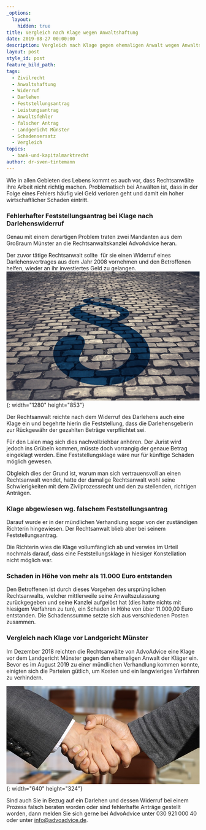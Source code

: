 ```yaml
---
_options:
  layout:
    hidden: true
title: Vergleich nach Klage wegen Anwaltshaftung
date: 2019-08-27 00:00:00
description: Vergleich nach Klage gegen ehemaligen Anwalt wegen Anwaltshaftung
layout: post
style_id: post
feature_bild_path:
tags:
  - Zivilrecht
  - Anwaltshaftung
  - Widerruf
  - Darlehen
  - Feststellungsantrag
  - Leistungsantrag
  - Anwaltsfehler
  - falscher Antrag
  - Landgericht Münster
  - Schadensersatz
  - Vergleich
topics:
  - bank-und-kapitalmarktrecht
author: dr-sven-tintemann
---
```


Wie in allen Gebieten des Lebens kommt es auch vor, dass Rechtsanw&auml;lte ihre Arbeit nicht richtig machen. Problematisch bei Anw&auml;lten ist, dass in der Folge eines Fehlers h&auml;ufig viel Geld verloren geht und damit ein hoher wirtschaftlicher Schaden eintritt.&nbsp;

### Fehlerhafter Feststellungsantrag bei Klage nach Darlehenswiderruf

Genau mit einem derartigen Problem traten zwei Mandanten aus dem Gro&szlig;raum M&uuml;nster an die Rechtsanwaltskanzlei AdvoAdvice heran.

Der zuvor t&auml;tige Rechtsanwalt sollte&nbsp; f&uuml;r sie einen Widerruf eines Darlehensvertrages aus dem Jahr 2008 vornehmen und den Betroffenen helfen, wieder an ihr investiertes Geld zu gelangen.![Steiniges Pflaster - Foto Pixabay](/uploads/courts-2962346-1280-3.jpg "Mit den richtigen Paragrafen auskennen"){: width="1280" height="853"}

Der Rechtsanwalt reichte nach dem Widerruf des Darlehens auch eine Klage ein und begehrte hierin die Feststellung, dass die Darlehensgeberin zur R&uuml;ckgew&auml;hr der gezahlten Betr&auml;ge verpflichtet sei.

F&uuml;r den Laien mag sich dies nachvollziehbar anhören. Der Jurist wird jedoch ins Gr&uuml;beln kommen, m&uuml;sste doch vorrangig der genaue Betrag eingeklagt werden. Eine Feststellungsklage w&auml;re nur f&uuml;r k&uuml;nftige Sch&auml;den möglich gewesen.

Obgleich dies der Grund ist, warum man sich vertrauensvoll an einen Rechtsanwalt wendet, hatte der damalige Rechtsanwalt wohl seine Schwierigkeiten mit dem Zivilprozessrecht und den zu stellenden, richtigen Antr&auml;gen.

### Klage abgewiesen wg. falschem Feststellungsantrag

Darauf wurde er in der m&uuml;ndlichen Verhandlung sogar von der zust&auml;ndigen Richterin hingewiesen. Der Rechtsanwalt blieb aber bei seinem Feststellungsantrag.

Die Richterin wies die Klage vollumf&auml;nglich ab und verwies im Urteil nochmals darauf, dass eine Feststellungsklage in hiesiger Konstellation nicht möglich war.

### Schaden in Höhe von mehr als 11.000 Euro entstanden

Den Betroffenen ist durch dieses Vorgehen des urspr&uuml;nglichen Rechtsanwalts, welcher mittlerweile seine Anwaltszulassung zur&uuml;ckgegeben und seine Kanzlei aufgelöst hat (dies hatte nichts mit hiesigem Verfahren zu tun), ein Schaden in Höhe von &uuml;ber 11.000,00 Euro entstanden. Die Schadenssumme setzte sich aus verschiedenen Posten zusammen.

### Vergleich nach Klage vor Landgericht M&uuml;nster

Im Dezember 2018 reichten die Rechtsanw&auml;lte von AdvoAdvice eine Klage vor dem Landgericht M&uuml;nster gegen den ehemaligen Anwalt der Kl&auml;ger ein. Bevor es im August 2019 zu einer m&uuml;ndlichen Verhandlung kommen konnte, einigten sich die Parteien g&uuml;tlich, um Kosten und ein langwieriges Verfahren zu verhindern.&nbsp;

![Handshake - Foto Pixabay](/uploads/shaking-hands-3091906-640-2.jpg "Vergleich vor Landgericht Münster"){: width="640" height="324"}

Sind auch Sie in Bezug auf ein Darlehen und dessen Widerruf bei einem Prozess falsch beraten worden oder sind fehlerhafte Antr&auml;ge gestellt worden, dann melden Sie sich gerne bei AdvoAdvice unter 030 921 000 40 oder unter info@advoadvice.de.